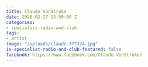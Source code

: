 ```yaml
---
title: Claude VonStroke
date: 2020-02-27 13:50:00 Z
categories:
- specialist-radio-and-club
tags:
- artist
image: "/uploads/claude-377324.jpg"
is-specialist-radio-and-club-featured: false
facebook: https://www.facebook.com/Claude.VonStroke/
---
```


